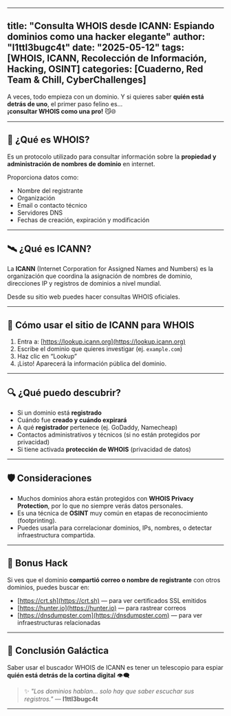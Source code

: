 
---
title: "Consulta WHOIS desde ICANN: Espiando dominios como una hacker elegante"
author: "l1ttl3bugc4t"
date: "2025-05-12"
tags: [WHOIS, ICANN, Recolección de Información, Hacking, OSINT]
categories: [Cuaderno, Red Team & Chill, CyberChallenges]
---

A veces, todo empieza con un dominio. Y si quieres saber **quién está detrás de uno**, el primer paso felino es...  
**¡consultar WHOIS como una pro!** 😼🌐

---

## 🌠 ¿Qué es WHOIS?

Es un protocolo utilizado para consultar información sobre la **propiedad y administración de nombres de dominio** en internet.

Proporciona datos como:
- Nombre del registrante
- Organización
- Email o contacto técnico
- Servidores DNS
- Fechas de creación, expiración y modificación

---

## 🛰️ ¿Qué es ICANN?

La **ICANN** (Internet Corporation for Assigned Names and Numbers) es la organización que coordina la asignación de nombres de dominio, direcciones IP y registros de dominios a nivel mundial.

Desde su sitio web puedes hacer consultas WHOIS oficiales.

---

## 🐾 Cómo usar el sitio de ICANN para WHOIS

1. Entra a: [https://lookup.icann.org](https://lookup.icann.org)
2. Escribe el dominio que quieres investigar (ej. `example.com`)
3. Haz clic en “Lookup”
4. ¡Listo! Aparecerá la información pública del dominio.

---

## 🔍 ¿Qué puedo descubrir?

- Si un dominio está **registrado**
- Cuándo fue **creado y cuándo expirará**
- A qué **registrador** pertenece (ej. GoDaddy, Namecheap)
- Contactos administrativos y técnicos (si no están protegidos por privacidad)
- Si tiene activada **protección de WHOIS** (privacidad de datos)

---

## 🛡️ Consideraciones

- Muchos dominios ahora están protegidos con **WHOIS Privacy Protection**, por lo que no siempre verás datos personales.
- Es una técnica de **OSINT** muy común en etapas de reconocimiento (footprinting).
- Puedes usarla para correlacionar dominios, IPs, nombres, o detectar infraestructura compartida.

---

## 🚀 Bonus Hack

Si ves que el dominio **compartió correo o nombre de registrante** con otros dominios, puedes buscar en:
- [https://crt.sh](https://crt.sh) — para ver certificados SSL emitidos
- [https://hunter.io](https://hunter.io) — para rastrear correos
- [https://dnsdumpster.com](https://dnsdumpster.com) — para ver infraestructuras relacionadas

---

## 🚩 Conclusión Galáctica

Saber usar el buscador WHOIS de ICANN es tener un telescopio para espiar **quién está detrás de la cortina digital** 👁️‍🗨️

> ✨ _"Los dominios hablan... solo hay que saber escuchar sus registros."_ — **l1ttl3bugc4t**

---
